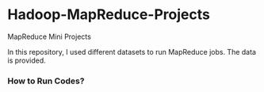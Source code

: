 # Hadoop-MapReduce-Projects
MapReduce Mini Projects

In this repository, I used different datasets to run MapReduce jobs. 
The data is provided. 

### How to Run Codes?